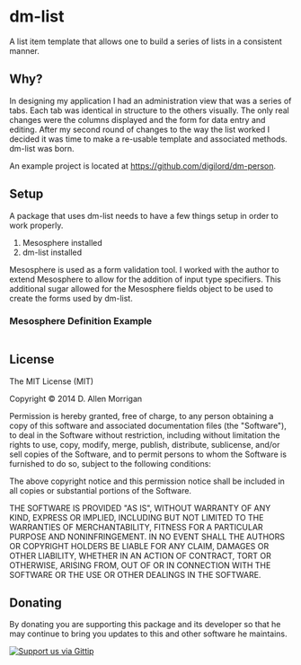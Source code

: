 dm-list
=======

A list item template that allows one to build a series of lists in a consistent manner.

## Why?
In designing my application I had an administration view that was a series of tabs.  Each tab was identical in structure to the others visually.  The only real changes were the columns displayed and the form for data entry and editing.  After my second round of changes to the way the list worked I decided it was time to make a re-usable template and associated methods.  dm-list was born.

An example project is located at https://github.com/digilord/dm-person.

## Setup
A package that uses dm-list needs to have a few things setup in order to work properly.

1. Mesosphere installed
2. dm-list installed

Mesosphere is used as a form validation tool. I worked with the author to extend Mesosphere to allow for the addition of input type specifiers. This additional sugar allowed for the Mesosphere fields object to be used to create the forms used by dm-list.

### Mesosphere Definition Example

```

```



## License
The MIT License (MIT)

Copyright &copy; 2014 D. Allen Morrigan

Permission is hereby granted, free of charge, to any person obtaining a copy of
this software and associated documentation files (the "Software"), to deal in
the Software without restriction, including without limitation the rights to
use, copy, modify, merge, publish, distribute, sublicense, and/or sell copies of
the Software, and to permit persons to whom the Software is furnished to do so,
subject to the following conditions:

The above copyright notice and this permission notice shall be included in all
copies or substantial portions of the Software.

THE SOFTWARE IS PROVIDED "AS IS", WITHOUT WARRANTY OF ANY KIND, EXPRESS OR
IMPLIED, INCLUDING BUT NOT LIMITED TO THE WARRANTIES OF MERCHANTABILITY, FITNESS
FOR A PARTICULAR PURPOSE AND NONINFRINGEMENT. IN NO EVENT SHALL THE AUTHORS OR
COPYRIGHT HOLDERS BE LIABLE FOR ANY CLAIM, DAMAGES OR OTHER LIABILITY, WHETHER
IN AN ACTION OF CONTRACT, TORT OR OTHERWISE, ARISING FROM, OUT OF OR IN
CONNECTION WITH THE SOFTWARE OR THE USE OR OTHER DEALINGS IN THE SOFTWARE.

## Donating
By donating you are supporting this package and its developer so that he may continue to bring you updates to this and other software he maintains.

[![Support us via Gittip][gittip-badge]][digilord]

[gittip-badge]: https://rawgithub.com/digilord/gittip-badge/master/dist/gittip.png
[digilord]: https://www.gittip.com/digilord/

